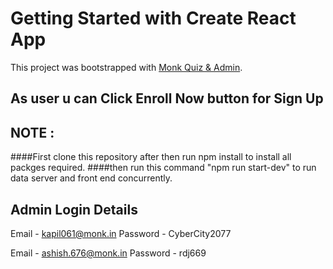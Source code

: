 # Getting Started with Create React App

This project was bootstrapped with [Monk Quiz & Admin](https://yk5ms.csb.app/).

## As user u can Click Enroll Now button for Sign Up
## NOTE : 
####First clone this repository after then run npm install to install all packges required.
####then run this command "npm run start-dev" to run data server and front end concurrently.


## Admin Login Details
Email - kapil061@monk.in
Password - CyberCity2077

Email - ashish.676@monk.in
Password - rdj669
